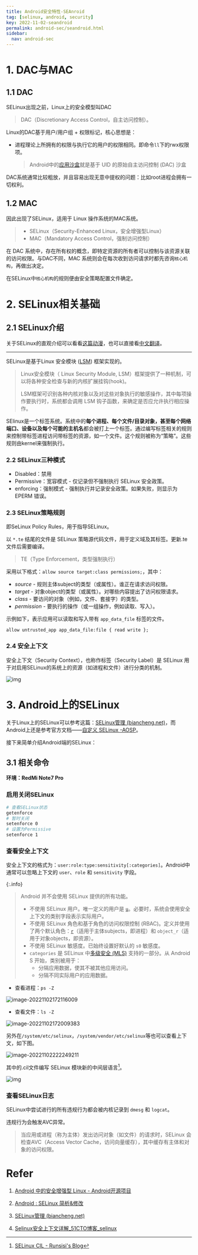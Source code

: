 ```yaml
---
title: Android安全特性-SEAnroid
tag: [selinux, android, security]
key: 2022-11-02-seandroid
permalink: android-sec/seandroid.html
sidebar:
  nav: android-sec
---
```



# 1. DAC与MAC

## 1.1 DAC

SELinux出现之前，Linux上的安全模型叫DAC

> DAC（Discretionary Access Control，自主访问控制）。

Linux的DAC基于用户/用户组 + 权限标记，核心思想是：

- 进程理论上所拥有的权限与执行它的用户的权限相同。即命令`ll`下的rwx权限项。

	> Android中的[应用沙盒](https://source.android.com/docs/security/app-sandbox)就是基于 UID 的原始自主访问控制 (DAC) 沙盒

DAC系统通常比较粗放，并且容易出现无意中提权的问题：比如root进程会拥有一切权利。

## 1.2 MAC

因此出现了SELinux，适用于 Linux 操作系统的MAC系统。

> - SELinux（Security-Enhanced Linux，安全增强型Linux）
> - MAC（Mandatory Access Control，强制访问控制）

在 DAC 系统中，存在所有权的概念，即特定资源的所有者可以控制与该资源关联的访问权限。与DAC不同，MAC 系统则会在每次收到访问请求时都先咨询`核心机构`，再做出决定。

在SELinux中`核心机构`的规则便由安全策略配置文件确定。

# 2. SELinux相关基础
## 2.1 SELinux介绍

关于SELinux的直观介绍可以看看[这篇动漫](https://opensource.com/business/13/11/selinux-policy-guide)，也可以直接看[中文翻译](https://www.jianshu.com/p/1d045e60cdfa)。

---

SELinux是基于Linux 安全模块 ([LSM](https://en.wikipedia.org/wiki/Linux_Security_Modules)) 框架实现的。

> Linux安全模块（ Linux Security Module, LSM）框架提供了一种机制，可以将各种安全检查与新的内核扩展挂钩(hook)。
>
> LSM框架可识别各种内核对象以及对这些对象执行的敏感操作，其中每项操作要执行时，系统都会调用 LSM 钩子函数，来确定是否应允许执行相应操作。

SElinux是一个标签系统。系统中的**每个进程、每个文件/目录对象，甚至每个网络端口、设备以及每个可能的主机名**都会被打上一个标签。通过编写标签相关的规则来控制带标签进程访问带标签的资源，如一个文件。这个规则被称为“策略”。这些规则由kernel来强制执行。

### 2.2 SELinux三种模式

- Disabled：禁用
- Permissive：宽容模式 - 仅记录但不强制执行 SELinux 安全政策。
- enforcing：强制模式 - 强制执行并记录安全政策。如果失败，则显示为 EPERM 错误。

### 2.3 SELinux策略规则

即SeLinux Policy Rules，用于指导SELinux。

以 `*.te` 结尾的文件是 SELinux 策略源代码文件，用于定义域及其标签。更新.te文件后需要编译。

> TE（Type Enforcement，类型强制执行）

采用以下格式：`allow source target:class permissions;`，其中：

- *source* - 规则主体subject的类型（或属性）。谁正在请求访问权限。
- *target* - 对象object的类型（或属性）。对哪些内容提出了访问权限请求。
- *class* - 要访问的对象（例如，文件、套接字）的类型。
- *permission* - 要执行的操作（或一组操作，例如读取、写入）。

示例如下，表示应用可以读取和写入带有 `app_data_file` 标签的文件。

```plaintext
allow untrusted_app app_data_file:file { read write };
```

### 2.4 安全上下文

安全上下文（Security Context），也称作标签（Security Label）是 SELinux 用于对启用SELinux的系统上的资源（如进程和文件）进行分类的机制。

![img](https://xdo0.github.io/imgsrc/300px-SELinux-context.png)

# 3. Android上的SELinux

关于Linux上的SELinux可以参考这篇：[SELinux管理 (biancheng.net)](http://c.biancheng.net/linux_tutorial/18/)，而Android上还是参考官方文档——[自定义 SELinux  -AOSP](https://source.android.com/docs/security/features/selinux/customize)。

接下来简单介绍Android端的SELinux：

## 3.1 相关命令

**环境：RedMi Note7 Pro**

### 启用关闭SELinux

```bash
# 查看SELinux状态
getenforce
# 暂时关闭
setenforce 0
# 设置为Permissive
setenforce 1
```

### 查看安全上下文

安全上下文的格式为：`user:role:type:sensitivity[:categories]`。Android中通常可以忽略上下文的 `user`、`role` 和 `sensitivity` 字段。

{:.info}

> Android 并不会使用 SELinux 提供的所有功能。
>
> - 不使用 SELinux 用户。唯一定义的用户是 [`u`](https://android.googlesource.com/platform/system/sepolicy/+/refs/heads/master/private/users)。必要时，系统会使用安全上下文的类别字段表示实际用户。
> - 不使用 SELinux 角色和基于角色的访问权限控制 (RBAC)。定义并使用了两个默认角色：[`r`](https://android.googlesource.com/platform/system/sepolicy/+/refs/heads/master/private/roles_decl)（适用于主体subjects，即进程）和 `object_r`（适用于对象objects，即资源）。
> - 不使用 SELinux 敏感度。已始终设置好默认的 `s0` 敏感度。
> - `categories` 是 SELinux 中[多级安全 (MLS)](https://github.com/SELinuxProject/selinux-notebook/blob/main/src/mls_mcs.md#multi-level-and-multi-category-security) 支持的一部分。从 Android S 开始，类别被用于：
>   - 分隔应用数据，使其不被其他应用访问。
>   - 分隔不同实际用户的应用数据。

- 查看进程：`ps -Z`

![image-20221102172116009](https://xdo0.github.io/imgsrc/image-20221102172116009.png)

- 查看文件：`ls -Z`

![image-20221102172009383](https://xdo0.github.io/imgsrc/image-20221102172009383.png)

另外在`/system/etc/selinux`，`/system/vendor/etc/selinux`等也可以查看上下文，如下图。

![image-20221102222249211](https://xdo0.github.io/imgsrc/image-20221102222249211.png)

其中的.cil文件编写 SELinux 模块新的中间层语言[^5]。

![img](https://xdo0.github.io/imgsrc/cil.png)

### 查看SELinux日志

SELinux中尝试进行的所有违规行为都会被内核记录到 `dmesg` 和 `logcat`。

违规行为会触发AVC异常。

> 当应用或进程（称为主体）发出访问对象（如文件）的请求时，SELinux 会检查AVC（Access Vector Cache，访问向量缓存），其中缓存有主体和对象的访问权限。

# Refer

1. [Android 中的安全增强型 Linux - Android开源项目](https://source.android.com/docs/security/features/selinux)

2. [Android : SELinux 简析&修改 ](https://www.cnblogs.com/blogs-of-lxl/p/7515023.html)

3. [SELinux管理 (biancheng.net)](http://c.biancheng.net/linux_tutorial/18/)

4. [Selinux安全上下文详解_51CTO博客_selinux](https://blog.51cto.com/u_11970509/2320779)

   [^5]: [SELinux CIL - Runsisi's Blog](https://runsisi.com/2020/01/02/selinux-cil/)

